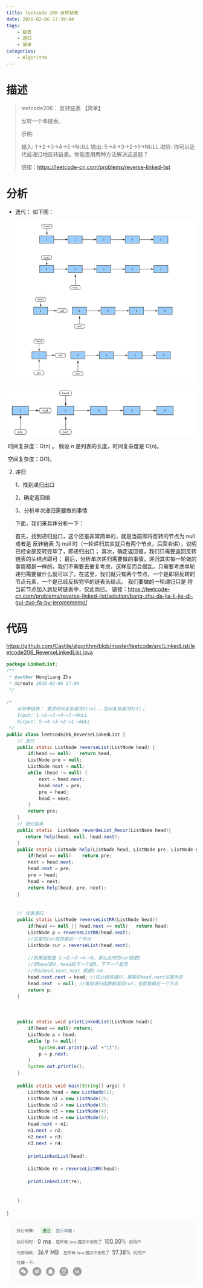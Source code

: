 ```yaml
---
title: leetcode-206-反转链表
date: 2020-02-06 17:39:44
tags:
	- 链表
	- 递归
	- 简单
categories:
	- Algorithm
---
```


# 描述

> leetcode206： 反转链表 【简单】
>
> 反转一个单链表。
>
> 示例:
>
> 输入: 1->2->3->4->5->NULL
> 输出: 5->4->3->2->1->NULL
> 进阶:
> 你可以迭代或递归地反转链表。你能否用两种方法解决这道题？
>
>
> 链接：https://leetcode-cn.com/problems/reverse-linked-list
>

# 分析

- 迭代： 如下图：

  <img src="leetcode-206-反转链表/1580982171220.png" alt="1580982171220" style="zoom:80%;"  align='center'/>

<img src="leetcode-206-反转链表/1580982209880.png" alt="1580982209880" style="zoom:80%;" align='center'/>

​	时间复杂度：O(n) 。 假设 *n* 是列表的长度，时间复杂度是 O(n)。

​	空间复杂度：O(1)。

2. 递归

   1、找到递归出口

   2、确定返回值

   3、分析单次递归需要做的事情

   下面，我们来具体分析一下：

   首先，找到递归出口，这个还是非常简单的，就是当前即将反转的节点为 null 或者是 反转链表 为 null 时（一轮递归其实就只有两个节点，后面会讲），说明已经全部反转完毕了，即递归出口；
   其次，确定返回值，我们只需要返回反转链表的头结点即可；
   最后，分析单次递归需要做的事情，递归其实每一轮做的事情都是一样的，我们不需要去重复考虑，这样反而会很乱，只需要考虑单轮递归需要做什么就可以了。在这里，我们就只有两个节点，一个是即将反转的节点元素，一个是已经反转完毕的链表头结点。 我们要做的一轮递归只是 将当前节点加入到反转链表中，仅此而已。
   链接：https://leetcode-cn.com/problems/reverse-linked-list/solution/bang-zhu-da-jia-li-jie-di-gui-zuo-fa-by-jeromememo/

   



# 代码

 https://github.com/Castile/algorithm/blob/master/leetcode/src/LinkedList/leetcode206_ReverseLinkedList.java 

```java
package LinkedList;
/**
 * @author Hongliang Zhu
 * @create 2020-02-06 17:09
 */

/*
    反转单链表： 要求时间复杂度为O((n) ，空间复杂度为O(1)；
    Input: 1->2->3->4->5->NULL
    Output: 5->4->3->2->1->NULL
 */
public class leetcode206_ReverseLinkedList {
    // 迭代
    public static ListNode reverseList(ListNode head) {
        if(head == null)   return head;
        ListNode pre = null;
        ListNode next = null;
        while (head != null) {
            next = head.next;
            head.next = pre;
            pre = head;
            head = next;
        }
        return pre;
    }
    // 递归版本
    public static  ListNode reverdeList_Recur(ListNode head){
       return help(head, null, head.next);
    }
    public static ListNode help(ListNode head, ListNode pre, ListNode next){
        if(head == null)    return pre;
        next = head.next;
        head.next = pre;
        pre = head;
        head = next;
        return help(head, pre, next);
    }


    // 优美递归
    public static ListNode reverseListRR(ListNode head){
        if(head == null || head.next == null)   return head;
        ListNode p = reverseListRR(head.next);
        //这里的cur就是最后一个节点
        ListNode cur = reverseList(head.next);

        //如果链表是 1->2->3->4->5，那么此时的cur就是5
        //而head是4，head的下一个是5，下下一个是空
        //所以head.next.next 就是5->4
        head.next.next = head; //防止链表循环，需要将head.next设置为空
        head.next  = null; //每层递归函数都返回cur，也就是最后一个节点
        return p;
    }



    public static void printLinkedList(ListNode head){
        if(head == null) return;
        ListNode p = head;
        while (p != null){
            System.out.print(p.val +"\t");
            p = p.next;
        }
        System.out.println();
    }

    public static void main(String[] args) {
        ListNode head = new ListNode(1);
        ListNode n1 = new ListNode(2);
        ListNode n2 = new ListNode(3);
        ListNode n3 = new ListNode(4);
        ListNode n4 = new ListNode(5);
        head.next = n1;
        n1.next = n2;
        n2.next = n3;
        n3.next = n4;

        printLinkedList(head);

        ListNode re = reverseListRR(head);

        printLinkedList(re);


    }

}

```

<img src="leetcode-206-反转链表/1580982603520.png" alt="1580982603520"  align='center' />



